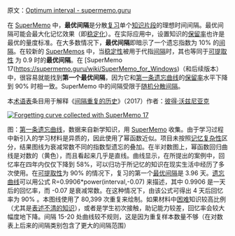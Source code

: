 原文：[Optimum interval - supermemo.guru](https://supermemo.guru/wiki/Optimum_interval)

在 [SuperMemo](https://supermemo.guru/wiki/SuperMemo) 中，**最优间隔**是分散[复习](https://supermemo.guru/wiki/Review)单个[知识片段](https://supermemo.guru/wiki/Item)的理想时间间隔。最优间隔可能会最大化记忆效果（即[稳定化](https://supermemo.guru/wiki/Stabilization)）。在实际应用中，设置知识的[保留率](https://supermemo.guru/wiki/Retention)也许是最优的量度标准。在大多数情况下，**最优间隔**即暗示了一个遗忘指数为 10% 的[间隔](https://supermemo.guru/wiki/Interval)。在较新的 [SuperMemos](https://supermemo.guru/wiki/SuperMemo) 中，当[稳定性](https://supermemo.guru/wiki/Stability)被用于代指[间隔](https://supermemo.guru/wiki/Interval)时，其也等同于[可提取性](https://supermemo.guru/wiki/Retrievability) 为 0.9 时的**最优间隔**。在 [SuperMemo 17(https://supermemo.guru/wiki/SuperMemo_for_Windows)（和后续版本）中，很容易就能找到**第一个最优间隔**，因为它和[第一条遗忘曲线](https://supermemo.guru/wiki/First_forgetting_curve)的[保留率](https://supermemo.guru/wiki/Recall)水平下降到 90% 时相一致。SuperMemo 中的间隔受限于[随机分散间隔](https://supermemo.guru/wiki/Interval_dispersion)。

本[术语表](https://supermemo.guru/wiki/Glossary)条目用于解释《[间隔重复的历史](https://supermemo.guru/wiki/Problem_of_Schooling)》（2017）作者：[彼得·沃兹尼亚克](https://supermemo.guru/wiki/Piotr_Wozniak)

[![Forgetting curve collected with SuperMemo 17](https://supermemo.guru/images/thumb/5/5a/Forgettingcurve.jpg/500px-Forgettingcurve.jpg)](https://supermemo.guru/wiki/File:Forgettingcurve.jpg)

图：[第一条遗忘曲线](https://supermemo.guru/wiki/First_forgetting_curve)，数据来自新学知识，用 [SuperMemo](https://supermemo.guru/wiki/SuperMemo) 收集。由于学习过程中新引入的学习材料是异质的，因此使用了幂函数近似。项目未按照[记忆复杂性](https://supermemo.guru/wiki/Memory_complexity)区分，结果图线为衰减常数不同的指数型遗忘的叠加。在半对数图上，幂函数回归曲线是对数的（黄色），而且看起来几乎是直线。曲线显示，在所提出的案例中，回忆率在四年内仅仅下降到 58%，可以归功于所记忆的知识在现实生活中经历了多次使用。在[可提取性](https://supermemo.guru/wiki/Retrievability)为 90% 的情况下，复习的第一个[最优间隔](https://supermemo.guru/wiki/Optimum_interval)是 3.96 天。[遗忘曲线](https://supermemo.guru/wiki/Forgetting_curve)可以用公式 R=0.9906\*power(interval,-0.07) 来描述，其中 0.9906 是一天后的回忆率，而 -0.07 是衰减常数。在这种情况下，由该公式可得出 4 天后回忆率为 90% 。本图线使用了 80,399 次重复来绘制。如果材料中[困难](https://supermemo.guru/wiki/Memory_complexity)知识较高比例（尤其是[表述不清的知识](https://supermemo.guru/wiki/20_rules)），或者是学生初次接触，助记能力较差，回忆率会较大幅度地下降。间隔 15-20 处曲线较不规则，这是因为重复样本数量不够（在对数表上后来的间隔类别包含了更大的间隔范围）